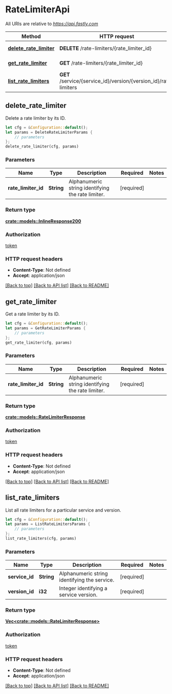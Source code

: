 # RateLimiterApi

All URIs are relative to *https://api.fastly.com*

Method | HTTP request | Description
------------- | ------------- | -------------
[**delete_rate_limiter**](RateLimiterApi.md#delete_rate_limiter) | **DELETE** /rate-limiters/{rate_limiter_id} | Delete a rate limiter
[**get_rate_limiter**](RateLimiterApi.md#get_rate_limiter) | **GET** /rate-limiters/{rate_limiter_id} | Get a rate limiter
[**list_rate_limiters**](RateLimiterApi.md#list_rate_limiters) | **GET** /service/{service_id}/version/{version_id}/rate-limiters | List rate limiters



## delete_rate_limiter

Delete a rate limiter by its ID.

```rust
let cfg = &Configuration::default();
let params = DeleteRateLimiterParams {
    // parameters
};
delete_rate_limiter(cfg, params)
```

### Parameters


Name | Type | Description  | Required | Notes
------------- | ------------- | ------------- | ------------- | -------------
**rate_limiter_id** | **String** | Alphanumeric string identifying the rate limiter. | [required] |

### Return type

[**crate::models::InlineResponse200**](InlineResponse200.md)

### Authorization

[token](../README.md#token)

### HTTP request headers

- **Content-Type**: Not defined
- **Accept**: application/json

[[Back to top]](#) [[Back to API list]](../README.md#documentation-for-api-endpoints) [[Back to README]](../README.md)


## get_rate_limiter

Get a rate limiter by its ID.

```rust
let cfg = &Configuration::default();
let params = GetRateLimiterParams {
    // parameters
};
get_rate_limiter(cfg, params)
```

### Parameters


Name | Type | Description  | Required | Notes
------------- | ------------- | ------------- | ------------- | -------------
**rate_limiter_id** | **String** | Alphanumeric string identifying the rate limiter. | [required] |

### Return type

[**crate::models::RateLimiterResponse**](RateLimiterResponse.md)

### Authorization

[token](../README.md#token)

### HTTP request headers

- **Content-Type**: Not defined
- **Accept**: application/json

[[Back to top]](#) [[Back to API list]](../README.md#documentation-for-api-endpoints) [[Back to README]](../README.md)


## list_rate_limiters

List all rate limiters for a particular service and version.

```rust
let cfg = &Configuration::default();
let params = ListRateLimitersParams {
    // parameters
};
list_rate_limiters(cfg, params)
```

### Parameters


Name | Type | Description  | Required | Notes
------------- | ------------- | ------------- | ------------- | -------------
**service_id** | **String** | Alphanumeric string identifying the service. | [required] |
**version_id** | **i32** | Integer identifying a service version. | [required] |

### Return type

[**Vec&lt;crate::models::RateLimiterResponse&gt;**](RateLimiterResponse.md)

### Authorization

[token](../README.md#token)

### HTTP request headers

- **Content-Type**: Not defined
- **Accept**: application/json

[[Back to top]](#) [[Back to API list]](../README.md#documentation-for-api-endpoints) [[Back to README]](../README.md)

